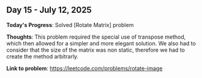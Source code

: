 
## Day 15 - July 12, 2025

**Today's Progress**: Solved [Rotate Matrix] problem

**Thoughts**: This problem required the special use of transpose method, which then allowed for a simpler and more elegant solution. We also had to consider that the size of the matrix was non static, therefore we had to create the method arbitrarly.

**Link to problem**: https://leetcode.com/problems/rotate-image



